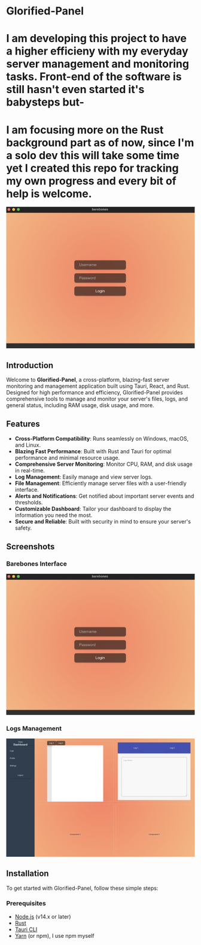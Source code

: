 # Glorified-Panel
# I am developing this project to have a higher efficieny with my everyday server management and monitoring tasks. Front-end of the software is still hasn't even started it's babysteps but-
# I am focusing more on the Rust background part as of now, since I'm a solo dev this will take some time yet I created this repo for tracking my own progress and every bit of help is welcome.

![Glorified-Panel](/barebones/barebones.png)

## Introduction

Welcome to **Glorified-Panel**, a cross-platform, blazing-fast server monitoring and management application built using Tauri, React, and Rust. Designed for high performance and efficiency, Glorified-Panel provides comprehensive tools to manage and monitor your server's files, logs, and general status, including RAM usage, disk usage, and more.

## Features

- **Cross-Platform Compatibility**: Runs seamlessly on Windows, macOS, and Linux.
- **Blazing Fast Performance**: Built with Rust and Tauri for optimal performance and minimal resource usage.
- **Comprehensive Server Monitoring**: Monitor CPU, RAM, and disk usage in real-time.
- **Log Management**: Easily manage and view server logs.
- **File Management**: Efficiently manage server files with a user-friendly interface.
- **Alerts and Notifications**: Get notified about important server events and thresholds.
- **Customizable Dashboard**: Tailor your dashboard to display the information you need the most.
- **Secure and Reliable**: Built with security in mind to ensure your server's safety.

## Screenshots

### Barebones Interface
![Barebones Interface](/barebones/barebones.png)

### Logs Management
![Logs Management](/barebones/logs.png)

## Installation

To get started with Glorified-Panel, follow these simple steps:

### Prerequisites

- [Node.js](https://nodejs.org/) (v14.x or later)
- [Rust](https://www.rust-lang.org/)
- [Tauri CLI](https://tauri.studio/en/docs/getting-started/intro/)
- [Yarn](https://yarnpkg.com/) (or npm), I use npm myself

